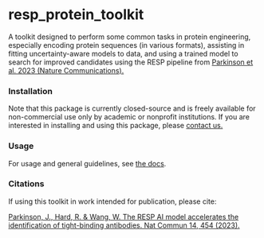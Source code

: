 # resp_protein_toolkit

A toolkit designed to perform some common tasks in protein
engineering, especially encoding protein sequences (in various
formats), assisting in fitting uncertainty-aware models to
data, and using a trained model to search for improved candidates
using the RESP pipeline from [Parkinson et al. 2023 (Nature
Communications).](https://www.nature.com/articles/s41467-023-36028-8)

### Installation

Note that this package is currently closed-source and is freely available
for non-commercial use only by academic or nonprofit institutions.
If you are interested in installing and using this package,
please [contact us.](https://mapbioscience.com/contact/)


### Usage

For usage and general guidelines, see [the docs](https://resp-protein-toolkit.readthedocs.io/en/latest/).


### Citations

If using this toolkit in work intended for publication, please cite:

[Parkinson, J., Hard, R. & Wang, W. The RESP AI model accelerates the identification of tight-binding antibodies.
Nat Commun 14, 454 (2023).](https://doi.org/10.1038/s41467-023-36028-8)
